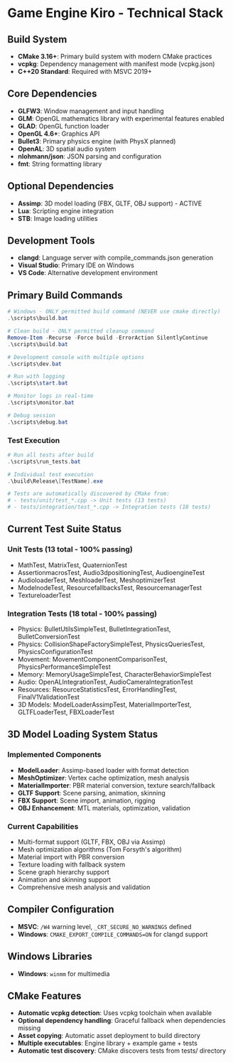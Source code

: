# Game Engine Kiro - Technical Stack

## Build System

- **CMake 3.16+**: Primary build system with modern CMake practices
- **vcpkg**: Dependency management with manifest mode (vcpkg.json)
- **C++20 Standard**: Required with MSVC 2019+

## Core Dependencies

- **GLFW3**: Window management and input handling
- **GLM**: OpenGL mathematics library with experimental features enabled
- **GLAD**: OpenGL function loader
- **OpenGL 4.6+**: Graphics API
- **Bullet3**: Primary physics engine (with PhysX planned)
- **OpenAL**: 3D spatial audio system
- **nlohmann/json**: JSON parsing and configuration
- **fmt**: String formatting library

## Optional Dependencies

- **Assimp**: 3D model loading (FBX, GLTF, OBJ support) - ACTIVE
- **Lua**: Scripting engine integration
- **STB**: Image loading utilities

## Development Tools

- **clangd**: Language server with compile_commands.json generation
- **Visual Studio**: Primary IDE on Windows
- **VS Code**: Alternative development environment

## Primary Build Commands

```powershell
# Windows - ONLY permitted build command (NEVER use cmake directly)
.\scripts\build.bat

# Clean build - ONLY permitted cleanup command
Remove-Item -Recurse -Force build -ErrorAction SilentlyContinue
.\scripts\build.bat

# Development console with multiple options
.\scripts\dev.bat

# Run with logging
.\scripts\start.bat

# Monitor logs in real-time
.\scripts\monitor.bat

# Debug session
.\scripts\debug.bat
```

### Test Execution

```powershell
# Run all tests after build
.\scripts\run_tests.bat

# Individual test execution
.\build\Release\[TestName].exe

# Tests are automatically discovered by CMake from:
# - tests/unit/test_*.cpp -> Unit tests (13 tests)
# - tests/integration/test_*.cpp -> Integration tests (18 tests)
```

## Current Test Suite Status

### Unit Tests (13 total - 100% passing)

- MathTest, MatrixTest, QuaternionTest
- AssertionmacrosTest, Audio3dpositioningTest, AudioengineTest
- AudioloaderTest, MeshloaderTest, MeshoptimizerTest
- ModelnodeTest, ResourcefallbacksTest, ResourcemanagerTest
- TextureloaderTest

### Integration Tests (18 total - 100% passing)

- Physics: BulletUtilsSimpleTest, BulletIntegrationTest, BulletConversionTest
- Physics: CollisionShapeFactorySimpleTest, PhysicsQueriesTest, PhysicsConfigurationTest
- Movement: MovementComponentComparisonTest, PhysicsPerformanceSimpleTest
- Memory: MemoryUsageSimpleTest, CharacterBehaviorSimpleTest
- Audio: OpenALIntegrationTest, AudioCameraIntegrationTest
- Resources: ResourceStatisticsTest, ErrorHandlingTest, FinalV1ValidationTest
- 3D Models: ModelLoaderAssimpTest, MaterialImporterTest, GLTFLoaderTest, FBXLoaderTest

## 3D Model Loading System Status

### Implemented Components

- **ModelLoader**: Assimp-based loader with format detection
- **MeshOptimizer**: Vertex cache optimization, mesh analysis
- **MaterialImporter**: PBR material conversion, texture search/fallback
- **GLTF Support**: Scene parsing, animation, skinning
- **FBX Support**: Scene import, animation, rigging
- **OBJ Enhancement**: MTL materials, optimization, validation

### Current Capabilities

- Multi-format support (GLTF, FBX, OBJ via Assimp)
- Mesh optimization algorithms (Tom Forsyth's algorithm)
- Material import with PBR conversion
- Texture loading with fallback system
- Scene graph hierarchy support
- Animation and skinning support
- Comprehensive mesh analysis and validation

## Compiler Configuration

- **MSVC**: `/W4` warning level, `_CRT_SECURE_NO_WARNINGS` defined
- **Windows**: `CMAKE_EXPORT_COMPILE_COMMANDS=ON` for clangd support

## Windows Libraries

- **Windows**: `winmm` for multimedia

## CMake Features

- **Automatic vcpkg detection**: Uses vcpkg toolchain when available
- **Optional dependency handling**: Graceful fallback when dependencies missing
- **Asset copying**: Automatic asset deployment to build directory
- **Multiple executables**: Engine library + example game + tests
- **Automatic test discovery**: CMake discovers tests from tests/ directory
